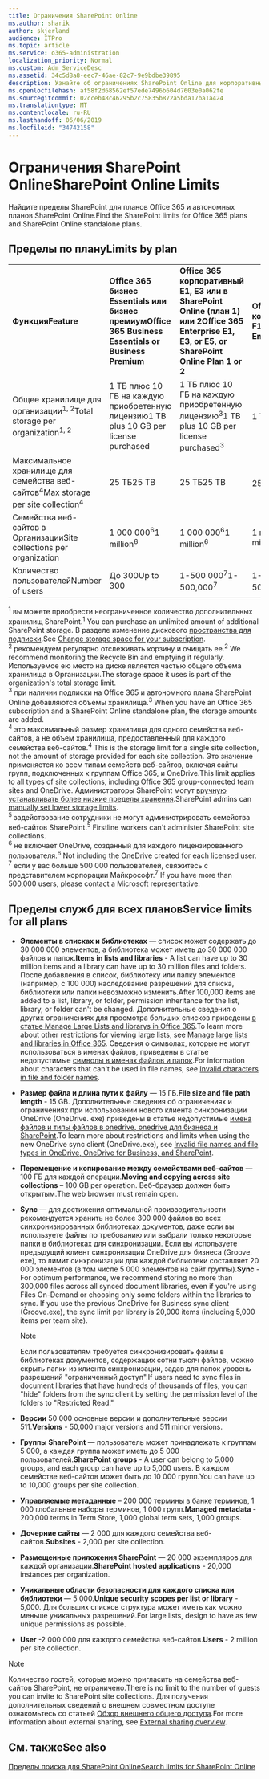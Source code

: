 ```yaml
---
title: Ограничения SharePoint Online
ms.author: sharik
author: skjerland
audience: ITPro
ms.topic: article
ms.service: o365-administration
localization_priority: Normal
ms.custom: Adm_ServiceDesc
ms.assetid: 34c5d8a8-eec7-46ae-82c7-9e9bdbe39895
description: Узнайте об ограничениях SharePoint Online для корпоративных и автономных планов Office 365.
ms.openlocfilehash: af58f2d68562ef57ede7496b604d7603e0a062fe
ms.sourcegitcommit: 02cceb48c46295b2c75835b872a5bda17ba1a424
ms.translationtype: MT
ms.contentlocale: ru-RU
ms.lasthandoff: 06/06/2019
ms.locfileid: "34742158"
---
```

# <a name="sharepoint-online-limits"></a><span data-ttu-id="cc3ab-103">Ограничения SharePoint Online</span><span class="sxs-lookup"><span data-stu-id="cc3ab-103">SharePoint Online Limits</span></span> 

<span data-ttu-id="cc3ab-104">Найдите пределы SharePoint для планов Office 365 и автономных планов SharePoint Online.</span><span class="sxs-lookup"><span data-stu-id="cc3ab-104">Find the SharePoint limits for Office 365 plans and SharePoint Online standalone plans.</span></span>
  
## <a name="limits-by-plan"></a><span data-ttu-id="cc3ab-105">Пределы по плану</span><span class="sxs-lookup"><span data-stu-id="cc3ab-105">Limits by plan</span></span> 

|||||
|:-----|:-----|:-----|:-----|
|<span data-ttu-id="cc3ab-106">**Функция**</span><span class="sxs-lookup"><span data-stu-id="cc3ab-106">**Feature**</span></span> <br/> |<span data-ttu-id="cc3ab-107">**Office 365 бизнес Essentials или бизнес премиум**</span><span class="sxs-lookup"><span data-stu-id="cc3ab-107">**Office 365 Business Essentials or Business Premium**</span></span> <br/> |<span data-ttu-id="cc3ab-108">**Office 365 корпоративный E1, E3 или в SharePoint Online (план 1) или 2**</span><span class="sxs-lookup"><span data-stu-id="cc3ab-108">**Office 365 Enterprise E1, E3, or E5, or SharePoint Online Plan 1 or 2**</span></span> <br/> | <span data-ttu-id="cc3ab-109">**Office 365 корпоративный F1**</span><span class="sxs-lookup"><span data-stu-id="cc3ab-109">**Office 365 Enterprise F1**</span></span> <br/> |
|<span data-ttu-id="cc3ab-110">Общее хранилище для организации<sup>1, 2</sup></span><span class="sxs-lookup"><span data-stu-id="cc3ab-110">Total storage per organization<sup>1, 2</sup></span></span> <br/> |<span data-ttu-id="cc3ab-111">1 ТБ плюс 10 ГБ на каждую приобретенную лицензию</span><span class="sxs-lookup"><span data-stu-id="cc3ab-111">1 TB plus 10 GB per license purchased</span></span>  <br/> |<span data-ttu-id="cc3ab-112">1 ТБ плюс 10 ГБ на каждую приобретенную лицензию<sup>3</sup></span><span class="sxs-lookup"><span data-stu-id="cc3ab-112">1 TB plus 10 GB per license purchased<sup>3</sup></span></span> <br/> |<span data-ttu-id="cc3ab-113">1 ТБ<sup>3</sup></span><span class="sxs-lookup"><span data-stu-id="cc3ab-113">1 TB<sup>3</sup></span></span> <br/> |
|<span data-ttu-id="cc3ab-114">Максимальное хранилище для семейства веб-сайтов<sup>4</sup></span><span class="sxs-lookup"><span data-stu-id="cc3ab-114">Max storage per site collection<sup>4</sup></span></span><br/> |<span data-ttu-id="cc3ab-115">25 ТБ</span><span class="sxs-lookup"><span data-stu-id="cc3ab-115">25 TB</span></span> <br/> |<span data-ttu-id="cc3ab-116">25 ТБ</span><span class="sxs-lookup"><span data-stu-id="cc3ab-116">25 TB</span></span> <br/> |<span data-ttu-id="cc3ab-117">25 ТБ<sup>5</sup></span><span class="sxs-lookup"><span data-stu-id="cc3ab-117">25 TB<sup>5</sup></span></span> <br/> |
|<span data-ttu-id="cc3ab-118">Семейства веб-сайтов в Организации</span><span class="sxs-lookup"><span data-stu-id="cc3ab-118">Site collections per organization</span></span>  <br/> |<span data-ttu-id="cc3ab-119">1 000 000<sup>6</sup></span><span class="sxs-lookup"><span data-stu-id="cc3ab-119">1 million<sup>6</sup></span></span> <br/> |<span data-ttu-id="cc3ab-120">1 000 000<sup>6</sup></span><span class="sxs-lookup"><span data-stu-id="cc3ab-120">1 million<sup>6</sup></span></span> <br/> |<span data-ttu-id="cc3ab-121">1 миллион</span><span class="sxs-lookup"><span data-stu-id="cc3ab-121">1 million</span></span><br/> |
|<span data-ttu-id="cc3ab-122">Количество пользователей</span><span class="sxs-lookup"><span data-stu-id="cc3ab-122">Number of users</span></span>  <br/> |<span data-ttu-id="cc3ab-123">До 300</span><span class="sxs-lookup"><span data-stu-id="cc3ab-123">Up to 300</span></span>  <br/> |<span data-ttu-id="cc3ab-124">1-500 000<sup>7</sup></span><span class="sxs-lookup"><span data-stu-id="cc3ab-124">1- 500,000<sup>7</sup></span></span> <br/> |<span data-ttu-id="cc3ab-125">1-500 000<sup>7</sup></span><span class="sxs-lookup"><span data-stu-id="cc3ab-125">1- 500,000<sup>7</sup></span></span> <br/> |
   
<span data-ttu-id="cc3ab-126"><sup>1</sup> вы можете приобрести неограниченное количество дополнительных хранилищ SharePoint.</span><span class="sxs-lookup"><span data-stu-id="cc3ab-126"><sup>1</sup> You can purchase an unlimited amount of additional SharePoint storage.</span></span> <span data-ttu-id="cc3ab-127">В разделе изменение дискового [пространства для подписки](/office365/admin/subscriptions-and-billing/add-storage-space).</span><span class="sxs-lookup"><span data-stu-id="cc3ab-127">See [Change storage space for your subscription](/office365/admin/subscriptions-and-billing/add-storage-space).</span></span> 
<br/><span data-ttu-id="cc3ab-128"><sup>2</sup> рекомендуем регулярно отслеживать корзину и очищать ее.</span><span class="sxs-lookup"><span data-stu-id="cc3ab-128"><sup>2</sup> We recommend monitoring the Recycle Bin and emptying it regularly.</span></span> <span data-ttu-id="cc3ab-129">Используемое ею место на диске является частью общего объема хранилища в Организации.</span><span class="sxs-lookup"><span data-stu-id="cc3ab-129">The storage space it uses is part of the organization's total storage limit.</span></span> 
<br/> <span data-ttu-id="cc3ab-130"><sup>3</sup> при наличии подписки на Office 365 и автономного плана SharePoint Online добавляются объемы хранилища.</span><span class="sxs-lookup"><span data-stu-id="cc3ab-130"><sup>3</sup> When you have an Office 365 subscription and a SharePoint Online standalone plan, the storage amounts are added.</span></span> 
<br/> <span data-ttu-id="cc3ab-131"><sup>4</sup> это максимальный размер хранилища для одного семейства веб-сайтов, а не объем хранилища, предоставленный для каждого семейства веб-сайтов.</span><span class="sxs-lookup"><span data-stu-id="cc3ab-131"><sup>4</sup> This is the storage limit for a single site collection, not the amount of storage provided for each site collection.</span></span> <span data-ttu-id="cc3ab-132">Это значение применяется ко всем типам семейств веб-сайтов, включая сайты групп, подключенных к группам Office 365, и OneDrive.</span><span class="sxs-lookup"><span data-stu-id="cc3ab-132">This limit applies to all types of site collections, including Office 365 group-connected team sites and OneDrive.</span></span> <span data-ttu-id="cc3ab-133">Администраторы SharePoint могут [вручную устанавливать более низкие пределы хранения](/sharepoint/manage-site-collection-storage-limits).</span><span class="sxs-lookup"><span data-stu-id="cc3ab-133">SharePoint admins can [manually set lower storage limits](/sharepoint/manage-site-collection-storage-limits).</span></span> 
<br/> <span data-ttu-id="cc3ab-134"><sup>5</sup> задействование сотрудники не могут администрировать семейства веб-сайтов SharePoint.</span><span class="sxs-lookup"><span data-stu-id="cc3ab-134"><sup>5</sup> Firstline workers can't administer SharePoint site collections.</span></span> 
<br/> <span data-ttu-id="cc3ab-135"><sup>6</sup> не включает OneDrive, созданный для каждого лицензированного пользователя.</span><span class="sxs-lookup"><span data-stu-id="cc3ab-135"><sup>6</sup> Not including the OneDrive created for each licensed user.</span></span> 
<br/> <span data-ttu-id="cc3ab-136"><sup>7</sup> если у вас больше 500 000 пользователей, свяжитесь с представителем корпорации Майкрософт.</span><span class="sxs-lookup"><span data-stu-id="cc3ab-136"><sup>7</sup> If you have more than 500,000 users, please contact a Microsoft representative.</span></span> 
  

  
## <a name="service-limits-for-all-plans"></a><span data-ttu-id="cc3ab-137">Пределы служб для всех планов</span><span class="sxs-lookup"><span data-stu-id="cc3ab-137">Service limits for all plans</span></span>

- <span data-ttu-id="cc3ab-138">**Элементы в списках и библиотеках** — список может содержать до 30 000 000 элементов, а библиотека может иметь до 30 000 000 файлов и папок.</span><span class="sxs-lookup"><span data-stu-id="cc3ab-138">**Items in lists and libraries** - A list can have up to 30 million items and a library can have up to 30 million files and folders.</span></span> <span data-ttu-id="cc3ab-139">После добавления в список, библиотеку или папку элементов (например, с 100 000) наследование разрешений для списка, библиотеки или папки невозможно изменить.</span><span class="sxs-lookup"><span data-stu-id="cc3ab-139">After 100,000 items are added to a list, library, or folder, permission inheritance for the list, library, or folder can't be changed.</span></span> <span data-ttu-id="cc3ab-140">Дополнительные сведения о других ограничениях для просмотра больших списков приведены [в статье Manage Large Lists and librarys in Office 365](https://support.office.com/article/b4038448-ec0e-49b7-b853-679d3d8fb784).</span><span class="sxs-lookup"><span data-stu-id="cc3ab-140">To learn more about other restrictions for viewing large lists, see [Manage large lists and libraries in Office 365](https://support.office.com/article/b4038448-ec0e-49b7-b853-679d3d8fb784).</span></span> <span data-ttu-id="cc3ab-141">Сведения о символах, которые не могут использоваться в именах файлов, приведены в статье недопустимые [символы в именах файлов и папок](https://support.office.com/article/64883a5d-228e-48f5-b3d2-eb39e07630fa).</span><span class="sxs-lookup"><span data-stu-id="cc3ab-141">For information about characters that can't be used in file names, see [Invalid characters in file and folder names](https://support.office.com/article/64883a5d-228e-48f5-b3d2-eb39e07630fa).</span></span>

- <span data-ttu-id="cc3ab-142">**Размер файла и длина пути к файлу** — 15 ГБ.</span><span class="sxs-lookup"><span data-stu-id="cc3ab-142">**File size and file path length** - 15 GB.</span></span> <span data-ttu-id="cc3ab-143">Дополнительные сведения об ограничениях и ограничениях при использовании нового клиента синхронизации OneDrive (OneDrive. exe) приведены в статье недопустимые [имена файлов и типы файлов в onedrive, onedrive для бизнеса и SharePoint](https://support.office.com/article/64883a5d-228e-48f5-b3d2-eb39e07630fa).</span><span class="sxs-lookup"><span data-stu-id="cc3ab-143">To learn more about restrictions and limits when using the new OneDrive sync client (OneDrive.exe), see [Invalid file names and file types in OneDrive, OneDrive for Business, and SharePoint](https://support.office.com/article/64883a5d-228e-48f5-b3d2-eb39e07630fa).</span></span>

- <span data-ttu-id="cc3ab-144">**Перемещение и копирование между семействами веб-сайтов** — 100 ГБ для каждой операции.</span><span class="sxs-lookup"><span data-stu-id="cc3ab-144">**Moving and copying across site collections** – 100 GB per operation.</span></span> <span data-ttu-id="cc3ab-145">Веб-браузер должен быть открытым.</span><span class="sxs-lookup"><span data-stu-id="cc3ab-145">The web browser must remain open.</span></span>

- <span data-ttu-id="cc3ab-146">**Sync** — для достижения оптимальной производительности рекомендуется хранить не более 300 000 файлов во всех синхронизированных библиотеках документов, даже если вы используете файлы по требованию или выбрали только некоторые папки в библиотеках для синхронизации. Если вы используете предыдущий клиент синхронизации OneDrive для бизнеса (Groove. exe), то лимит синхронизации для каждой библиотеки составляет 20 000 элементов (в том числе 5 000 элементов на сайт группы).</span><span class="sxs-lookup"><span data-stu-id="cc3ab-146">**Sync** - For optimum performance, we recommend storing no more than 300,000 files across all synced document libraries, even if you're using Files On-Demand or choosing only some folders within the libraries to sync. If you use the previous OneDrive for Business sync client (Groove.exe), the sync limit per library is 20,000 items (including 5,000 items per team site).</span></span>

    > [!NOTE]
    > <span data-ttu-id="cc3ab-147">Если пользователям требуется синхронизировать файлы в библиотеках документов, содержащих сотни тысяч файлов, можно скрыть папки из клиента синхронизации, задав для папок уровень разрешений "ограниченный доступ".</span><span class="sxs-lookup"><span data-stu-id="cc3ab-147">If users need to sync files in document libraries that have hundreds of thousands of files, you can "hide" folders from the sync client by setting the permission level of the folders to "Restricted Read."</span></span> 

- <span data-ttu-id="cc3ab-148">**Версии** 50 000 основные версии и дополнительные версии 511.</span><span class="sxs-lookup"><span data-stu-id="cc3ab-148">**Versions** - 50,000 major versions and 511 minor versions.</span></span>

- <span data-ttu-id="cc3ab-149">**Группы SharePoint** — пользователь может принадлежать к группам 5 000, а каждая группа может иметь до 5 000 пользователей.</span><span class="sxs-lookup"><span data-stu-id="cc3ab-149">**SharePoint groups** - A user can belong to 5,000 groups, and each group can have up to 5,000 users.</span></span> <span data-ttu-id="cc3ab-150">В каждом семействе веб-сайтов может быть до 10 000 групп.</span><span class="sxs-lookup"><span data-stu-id="cc3ab-150">You can have up to 10,000 groups per site collection.</span></span>

- <span data-ttu-id="cc3ab-151">**Управляемые метаданные** – 200 000 термины в банке терминов, 1 000 глобальные наборы терминов, 1 000 групп.</span><span class="sxs-lookup"><span data-stu-id="cc3ab-151">**Managed metadata** - 200,000 terms in Term Store, 1,000 global term sets, 1,000 groups.</span></span>

- <span data-ttu-id="cc3ab-152">**Дочерние сайты** — 2 000 для каждого семейства веб-сайтов.</span><span class="sxs-lookup"><span data-stu-id="cc3ab-152">**Subsites** - 2,000 per site collection.</span></span>

- <span data-ttu-id="cc3ab-153">**Размещенные приложения SharePoint** — 20 000 экземпляров для каждой организации.</span><span class="sxs-lookup"><span data-stu-id="cc3ab-153">**SharePoint hosted applications** - 20,000 instances per organization.</span></span>

- <span data-ttu-id="cc3ab-154">**Уникальные области безопасности для каждого списка или библиотеки** — 5 000.</span><span class="sxs-lookup"><span data-stu-id="cc3ab-154">**Unique security scopes per list or library** - 5,000.</span></span> <span data-ttu-id="cc3ab-155">Для больших списков структура может иметь как можно меньше уникальных разрешений.</span><span class="sxs-lookup"><span data-stu-id="cc3ab-155">For large lists, design to have as few unique permissions as possible.</span></span>

- <span data-ttu-id="cc3ab-156">**User** -2 000 000 для каждого семейства веб-сайтов.</span><span class="sxs-lookup"><span data-stu-id="cc3ab-156">**Users** - 2 million per site collection.</span></span>

> [!NOTE]
> <span data-ttu-id="cc3ab-157">Количество гостей, которые можно пригласить на семейства веб-сайтов SharePoint, не ограничено.</span><span class="sxs-lookup"><span data-stu-id="cc3ab-157">There is no limit to the number of guests you can invite to SharePoint site collections.</span></span> <span data-ttu-id="cc3ab-158">Для получения дополнительных сведений о внешнем совместном доступе ознакомьтесь со статьей [Обзор внешнего общего доступа](/sharepoint/external-sharing-overview).</span><span class="sxs-lookup"><span data-stu-id="cc3ab-158">For more information about external sharing, see [External sharing overview](/sharepoint/external-sharing-overview).</span></span>

## <a name="see-also"></a><span data-ttu-id="cc3ab-159">См. также</span><span class="sxs-lookup"><span data-stu-id="cc3ab-159">See also</span></span>

[<span data-ttu-id="cc3ab-160">Пределы поиска для SharePoint Online</span><span class="sxs-lookup"><span data-stu-id="cc3ab-160">Search limits for SharePoint Online</span></span>](/sharepoint/search-limits)
